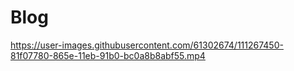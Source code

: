 # Blog

https://user-images.githubusercontent.com/61302674/111267450-81f07780-865e-11eb-91b0-bc0a8b8abf55.mp4
